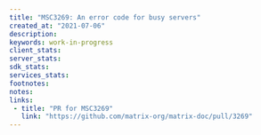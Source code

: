 ```yaml
---
title: "MSC3269: An error code for busy servers"
created_at: "2021-07-06"
description:
keywords: work-in-progress
client_stats:
server_stats:
sdk_stats:
services_stats:
footnotes:
notes:
links:
 - title: "PR for MSC3269"
   link: "https://github.com/matrix-org/matrix-doc/pull/3269"
---
```


